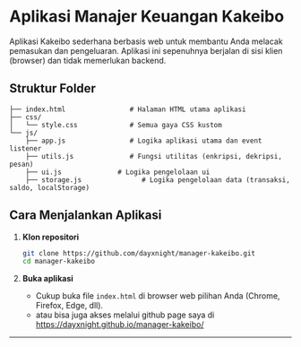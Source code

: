 # Aplikasi Manajer Keuangan Kakeibo

Aplikasi Kakeibo sederhana berbasis web untuk membantu Anda melacak pemasukan dan pengeluaran. Aplikasi ini sepenuhnya berjalan di sisi klien (browser) dan tidak memerlukan backend.

## Struktur Folder

```
├── index.html                # Halaman HTML utama aplikasi
├── css/
│   └── style.css             # Semua gaya CSS kustom
└── js/
    ├── app.js                # Logika aplikasi utama dan event listener
    ├── utils.js              # Fungsi utilitas (enkripsi, dekripsi, pesan)
    ├── ui.js              # Logika pengelolaan ui
    ├── storage.js               # Logika pengelolaan data (transaksi, saldo, localStorage)
```

## Cara Menjalankan Aplikasi

1. **Klon repositori**
   ```bash
   git clone https://github.com/dayxnight/manager-kakeibo.git
   cd manager-kakeibo
   ```

2. **Buka aplikasi**
   - Cukup buka file `index.html` di browser web pilihan Anda (Chrome, Firefox, Edge, dll).
   - atau bisa juga akses melalui github page saya di https://dayxnight.github.io/manager-kakeibo/

---
